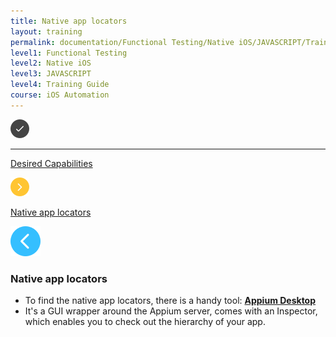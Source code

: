 ```yaml
---
title: Native app locators
layout: training
permalink: documentation/Functional Testing/Native iOS/JAVASCRIPT/Training Guide/iOS Automation/Native app locators
level1: Functional Testing
level2: Native iOS
level3: JAVASCRIPT
level4: Training Guide
course: iOS Automation
---
```

<div class="sidebar">
<div class="training-doc-link">
<div class ="training-doc-link-left">
<img class="training-doc-link-left__img" src="/images/training/checked.png" srcset="/images/training/checked%402x.png 2x, /images/training/checked%403x.png 3x" /><hr class="training-doc-link-left__hr training-doc-link-left__hr-completed" /></div>
<p class="training-doc-link__text">
<a class="training-doc-link__text-completed" href="./Desired Capabilities">Desired Capabilities</a></p>
</div>
<div class="training-doc-link">
<div class ="training-doc-link-left">
<img class="training-doc-link-left__img" src="/images/training/actived.png" srcset="/images/training/actived%402x.png 2x, /images/training/actived%403x.png 3x" /></div>
<p class="training-doc-link__text">
<a class="training-doc-link__text-current" href="./Native app locators">Native app locators</a></p>
</div>
</div>
<div class="training-doc-nav-btn">
<a href="./Desired Capabilities"><img src="/images/training/btn-left.png" srcset="/images/training/btn-left%402x.png 2x, /images/training/btn-left%403x.png 3x" /></a>
</div>
<div class="training-content markdown">
<h3>Native app locators</h3>
<ul>
<li>To find the native app locators, there is a handy tool:
<strong><a href="https://github.com/appium/appium-desktop">Appium Desktop</a></strong></li>
<li>It's a GUI wrapper around the Appium server, comes with an Inspector, which enables you to check out the hierarchy of your app.</li>
</ul>
</div>
<div class="training-doc-nav-btn">
</div>
